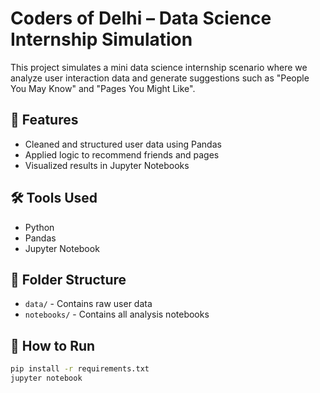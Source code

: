 # Coders of Delhi – Data Science Internship Simulation

This project simulates a mini data science internship scenario where we analyze user interaction data and generate suggestions such as "People You May Know" and "Pages You Might Like".

## 🚀 Features
- Cleaned and structured user data using Pandas
- Applied logic to recommend friends and pages
- Visualized results in Jupyter Notebooks

## 🛠️ Tools Used
- Python
- Pandas
- Jupyter Notebook

## 📁 Folder Structure
- `data/` - Contains raw user data
- `notebooks/` - Contains all analysis notebooks

## 🧪 How to Run
```bash
pip install -r requirements.txt
jupyter notebook
```